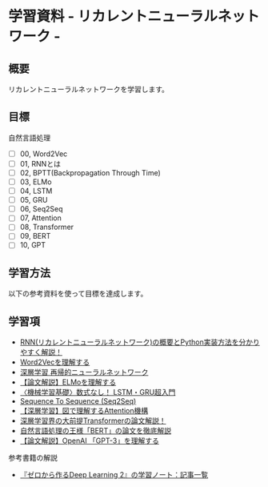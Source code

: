 # 学習資料 - リカレントニューラルネットワーク - 
## 概要
リカレントニューラルネットワークを学習します。

## 目標
自然言語処理<br>
- [ ] 00, Word2Vec
- [ ] 01, RNNとは
- [ ] 02, BPTT(Backpropagation Through Time)
- [ ] 03, ELMo
- [ ] 04, LSTM
- [ ] 05, GRU
- [ ] 06, Seq2Seq
- [ ] 07, Attention
- [ ] 08, Transformer
- [ ] 09, BERT
- [ ] 10, GPT

## 学習方法
以下の参考資料を使って目標を達成します。

## 学習項
- [RNN(リカレントニューラルネットワーク)の概要とPython実装方法を分かりやすく解説！](https://toukei-lab.com/rnn)
- [Word2Vecを理解する](https://qiita.com/g-k/items/69afa87c73654af49d36)
- [深層学習 再帰的ニューラルネットワーク](https://zenn.dev/takasaki/articles/ce60ffcd6f736a)
- [【論文解説】ELMoを理解する](https://data-analytics.fun/2020/07/13/understanding-elmo/)
- [〈機械学習基礎〉数式なし！ LSTM・GRU超入門](https://agirobots.com/lstmgruentrance-noformula/)
- [Sequence To Sequence (Seq2Seq)](https://blog.octopt.com/sequence-to-sequence/)
- [【深層学習】図で理解するAttention機構](https://qiita.com/ps010/items/0bb2931b666fa602d0fc)
- [深層学習界の大前提Transformerの論文解説！](https://qiita.com/omiita/items/07e69aef6c156d23c538)
- [自然言語処理の王様「BERT」の論文を徹底解説](https://qiita.com/omiita/items/72998858efc19a368e50)
- [【論文解説】OpenAI 「GPT-3」を理解する](https://data-analytics.fun/2020/12/07/openai-gpt3/)

参考書籍の解説
- [『ゼロから作るDeep Learning 2』の学習ノート：記事一覧](https://www.anarchive-beta.com/entry/2020/08/28/185900)

